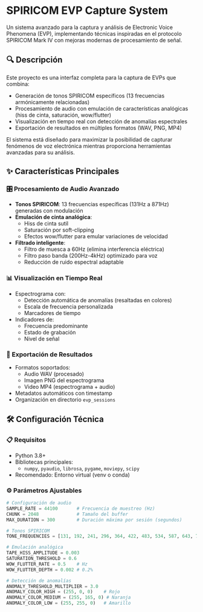 # SPIRICOM EVP Capture System

Un sistema avanzado para la captura y análisis de Electronic Voice Phenomena (EVP), implementando técnicas inspiradas en el protocolo SPIRICOM Mark IV con mejoras modernas de procesamiento de señal.

## 🔍 Descripción

Este proyecto es una interfaz completa para la captura de EVPs que combina:
- Generación de tonos SPIRICOM específicos (13 frecuencias armónicamente relacionadas)
- Procesamiento de audio con emulación de características analógicas (hiss de cinta, saturación, wow/flutter)
- Visualización en tiempo real con detección de anomalías espectrales
- Exportación de resultados en múltiples formatos (WAV, PNG, MP4)

El sistema está diseñado para maximizar la posibilidad de capturar fenómenos de voz electrónica mientras proporciona herramientas avanzadas para su análisis.

## ✨ Características Principales

### 🎛️ Procesamiento de Audio Avanzado
- **Tonos SPIRICOM**: 13 frecuencias específicas (131Hz a 871Hz) generadas con modulación
- **Emulación de cinta analógica**:
  - Hiss de cinta sutil
  - Saturación por soft-clipping
  - Efectos wow/flutter para emular variaciones de velocidad
- **Filtrado inteligente**:
  - Filtro de muesca a 60Hz (elimina interferencia eléctrica)
  - Filtro paso banda (200Hz-4kHz) optimizado para voz
  - Reducción de ruido espectral adaptable

### 📊 Visualización en Tiempo Real
- Espectrograma con:
  - Detección automática de anomalías (resaltadas en colores)
  - Escala de frecuencia personalizada
  - Marcadores de tiempo
- Indicadores de:
  - Frecuencia predominante
  - Estado de grabación
  - Nivel de señal

### 💾 Exportación de Resultados
- Formatos soportados:
  - Audio WAV (procesado)
  - Imagen PNG del espectrograma
  - Video MP4 (espectrograma + audio)
- Metadatos automáticos con timestamp
- Organización en directorio `evp_sessions`

## 🛠️ Configuración Técnica

### 📋 Requisitos
- Python 3.8+
- Bibliotecas principales:
  - `numpy`, `pyaudio`, `librosa`, `pygame`, `moviepy`, `scipy`
- Recomendado: Entorno virtual (venv o conda)

### ⚙️ Parámetros Ajustables
```python
# Configuración de audio
SAMPLE_RATE = 44100       # Frecuencia de muestreo (Hz)
CHUNK = 2048              # Tamaño del buffer
MAX_DURATION = 300        # Duración máxima por sesión (segundos)

# Tonos SPIRICOM
TONE_FREQUENCIES = [131, 192, 241, 296, 364, 422, 483, 534, 587, 643, 704, 767, 871]

# Emulación analógica
TAPE_HISS_AMPLITUDE = 0.003
SATURATION_THRESHOLD = 0.6
WOW_FLUTTER_RATE = 0.5    # Hz
WOW_FLUTTER_DEPTH = 0.002 # 0.2%

# Detección de anomalías
ANOMALY_THRESHOLD_MULTIPLIER = 3.0
ANOMALY_COLOR_HIGH = (255, 0, 0)    # Rojo
ANOMALY_COLOR_MEDIUM = (255, 165, 0) # Naranja
ANOMALY_COLOR_LOW = (255, 255, 0)   # Amarillo
